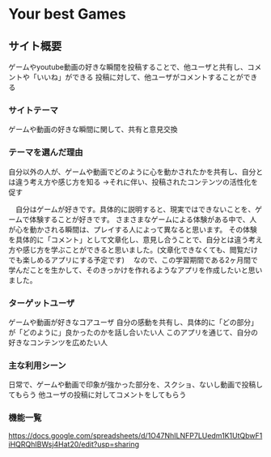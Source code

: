 # Your best Games

## サイト概要
ゲームやyoutube動画の好きな瞬間を投稿することで、他ユーザと共有し、コメントや「いいね」ができる
投稿に対して、他ユーザがコメントすることができる

### サイトテーマ
ゲームや動画の好きな瞬間に関して、共有と意見交換

### テーマを選んだ理由
自分以外の人が、ゲームや動画でどのように心を動かされたかを共有し、自分とは違う考え方や感じ方を知る
→それに伴い、投稿されたコンテンツの活性化を促す

　自分はゲームが好きです。具体的に説明すると、現実ではできないことを、ゲームで体験することが好きです。
さまさまなゲームによる体験がある中で、人が心を動かされる瞬間は、プレイする人によって異なると思います。
その体験を具体的に「コメント」として文章化し、意見し合うことで、自分とは違う考え方や感じ方を学ぶことができると思いました。(文章化できなくても、閲覧だけでも楽しめるアプリにする予定です)
　なので、この学習期間である2ヶ月間で学んだことを生かして、そのきっかけを作れるようなアプリを作成したいと思いました。

### ターゲットユーザ
ゲームや動画が好きなコアユーザ
自分の感動を共有し、具体的に「どの部分」が「どのように」良かったのかを話し合いたい人
このアプリを通じて、自分の好きなコンテンツを広めたい人

### 主な利用シーン
日常で、ゲームや動画で印象が強かった部分を、スクショ、ないし動画で投稿してもらう
他ユーザの投稿に対してコメントをしてもらう

### 機能一覧
https://docs.google.com/spreadsheets/d/1O47NhILNFP7LUedm1K1UtQbwF1iHQRQhIBWsj4Hat20/edit?usp=sharing
